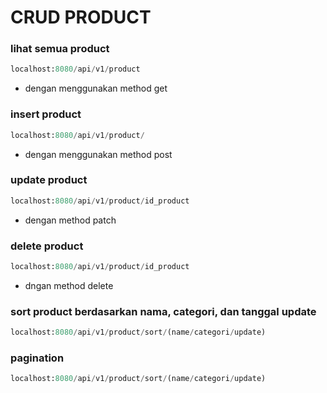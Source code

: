 # CRUD PRODUCT 

### lihat semua product
```python
localhost:8080/api/v1/product
```
- dengan menggunakan method get


### insert product

```python
localhost:8080/api/v1/product/
```
- dengan menggunakan method post

### update product

```python
localhost:8080/api/v1/product/id_product
```
- dengan method patch
### delete product

```python
localhost:8080/api/v1/product/id_product
```
- dngan method delete

### sort product berdasarkan nama, categori, dan tanggal update

```python
localhost:8080/api/v1/product/sort/(name/categori/update)
```

### pagination
```python
localhost:8080/api/v1/product/sort/(name/categori/update)
```
